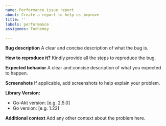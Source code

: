```yaml
---
name: Performance issue report
about: Create a report to help us improve
title: ''
labels: performance
assignees: Tochemey

---
```


**Bug description**
A clear and concise description of what the bug is.

**How to reproduce it?**
Kindly provide all the steps to reproduce the bug.

**Expected behavior**
A clear and concise description of what you expected to happen.

**Screenshots**
If applicable, add screenshots to help explain your problem.

**Library Version:**
 - Go-Akt version: [e.g. 2.5.0]
 - Go version: [e.g. 1.22]

**Additional context**
Add any other context about the problem here.
